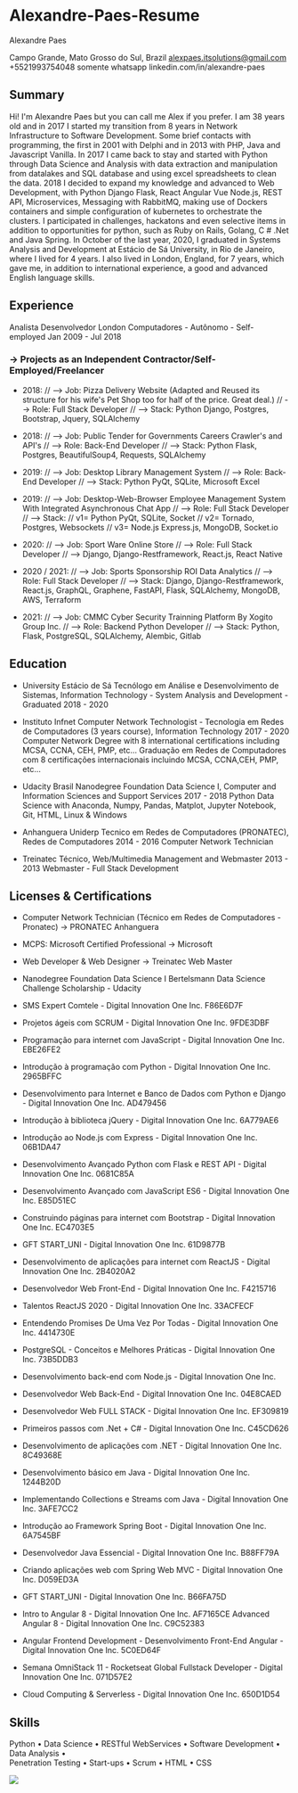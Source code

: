 # Alexandre-Paes-Resume

Alexandre Paes

Campo Grande, Mato Grosso do Sul, Brazil
alexpaes.itsolutions@gmail.com +5521993754048 somente whatsapp
linkedin.com/in/alexandre-paes


## Summary

Hi! I'm Alexandre Paes but you can call me Alex if you prefer. I am 38 years old and in 2017 I started my
transition from 8 years in Network Infrastructure to Software Development. Some brief contacts with programming,
the first in 2001 with Delphi and in 2013 with PHP, Java and Javascript Vanilla. In 2017 I came back to stay and
started with Python through Data Science and Analysis with data extraction and manipulation from datalakes
and SQL database and using excel spreadsheets to clean the data. 2018 I decided to expand my knowledge
and advanced to Web Development, with Python Django Flask, React Angular Vue Node.js, REST API,
Microservices, Messaging with RabbitMQ, making use of Dockers containers and simple configuration of
kubernetes to orchestrate the clusters. I participated in challenges, hackatons and even selective items in
addition to opportunities for python, such as Ruby on Rails, Golang, C # .Net and Java Spring. In October of the
last year, 2020, I graduated in Systems Analysis and Development at Estácio de Sá University, in Rio
de Janeiro, where I lived for 4 years. I also lived in London, England, for 7 years, which gave me, in addition to
international experience, a good and advanced English language skills.

## Experience

Analista Desenvolvedor
London Computadores - Autônomo - Self-employed
Jan 2009 - Jul 2018

### -> Projects as an Independent Contractor/Self-Employed/Freelancer

- 2018:
  // --> Job: Pizza Delivery Website (Adapted and Reused its structure for his wife's Pet Shop too for half of the price. Great deal.)
  // --> Role: Full Stack Developer
  // --> Stack: Python Django, Postgres, Bootstrap, Jquery, SQLAlchemy
  
- 2018:
  // --> Job: Public Tender for Governments Careers Crawler's and API's
  // --> Role: Back-End Developer
  // --> Stack: Python Flask, Postgres, BeautifulSoup4, Requests, SQLAlchemy
  
- 2019:
  // --> Job: Desktop Library Management System
  // --> Role: Back-End Developer
  // --> Stack: Python PyQt, SQLite, Microsoft Excel
  
- 2019:
  // --> Job: Desktop-Web-Browser Employee Management System With Integrated Asynchronous Chat App
  // --> Role: Full Stack Developer
  // --> Stack: // v1= Python PyQt, SQLite, Socket
                // v2= Tornado, Postgres, Websockets 
                // v3= Node.js Express.js, MongoDB, Socket.io
          
- 2020:
  // --> Job: Sport Ware Online Store
  // --> Role: Full Stack Developer
  // --> Django, Django-Restframework, React.js, React Native
  
- 2020 / 2021:
  // --> Job: Sports Sponsorship ROI Data Analytics
  // --> Role: Full Stack Developer
  // --> Stack: Django, Django-Restframework, React.js, GraphQL, Graphene, FastAPI, Flask, SQLAlchemy, MongoDB, AWS, Terraform

- 2021:
  // --> Job: CMMC Cyber Security Trainning Platform By Xogito Group Inc.
  // --> Role: Backend Python Developer
  // --> Stack: Python, Flask, PostgreSQL, SQLAlchemy, Alembic, Gitlab


## Education

- University Estácio de Sá
Tecnólogo em Análise e Desenvolvimento de Sistemas, Information Technology - System Analysis and Development - Graduated
2018 - 2020

- Instituto Infnet
Computer Network Technologist - Tecnologia em Redes de Computadores (3 years
course), Information Technology
2017 - 2020
Computer Network Degree with 8 international certifications including MCSA, CCNA, CEH, PMP, etc...
Graduação em Redes de Computadores com 8 certificações internacionais incluindo MCSA, CCNA,CEH, PMP, etc...

- Udacity Brasil
Nanodegree Foundation Data Science I, Computer and Information Sciences and
Support Services
2017 - 2018
Python Data Science with Anaconda, Numpy, Pandas, Matplot, Jupyter Notebook, Git, HTML, Linux & Windows

- Anhanguera Uniderp
Tecnico em Redes de Computadores (PRONATEC), Redes de Computadores
2014 - 2016
Computer Network Technician

- Treinatec
Técnico, Web/Multimedia Management and Webmaster
2013 - 2013
Webmaster - Full Stack Development

## Licenses & Certifications

- Computer Network Technician (Técnico em Redes de Computadores - Pronatec)
-> PRONATEC Anhanguera
- MCPS: Microsoft Certified Professional -> Microsoft
- Web Developer & Web Designer -> Treinatec Web Master
- Nanodegree Foundation Data Science I
Bertelsmann Data Science Challenge Scholarship - Udacity
- SMS Expert Comtele - Digital Innovation One Inc.
F86E6D7F
- Projetos ágeis com SCRUM - Digital Innovation One Inc.
9FDE3DBF
- Programação para internet com JavaScript - Digital Innovation One Inc.
EBE26FE2
- Introdução à programação com Python - Digital Innovation One Inc.
2965BFFC
- Desenvolvimento para Internet e Banco de Dados com Python e Django - Digital
Innovation One Inc. AD479456

- Introdução à biblioteca jQuery - Digital Innovation One Inc.
6A779AE6
- Introdução ao Node.js com Express - Digital Innovation One Inc.
06B1DA47
- Desenvolvimento Avançado Python com Flask e REST API - Digital Innovation
One Inc.
0681C85A
- Desenvolvimento Avançado com JavaScript ES6 - Digital Innovation One Inc.
E85D51EC
- Construindo páginas para internet com Bootstrap - Digital Innovation One Inc.
EC4703E5
- GFT START_UNI - Digital Innovation One Inc.
61D9877B
- Desenvolvimento de aplicações para internet com ReactJS - Digital Innovation
One Inc. 2B4020A2
- Desenvolvedor Web Front-End - Digital Innovation One Inc. F4215716
- Talentos ReactJS 2020 - Digital Innovation One Inc. 33ACFECF
- Entendendo Promises De Uma Vez Por Todas - Digital Innovation One Inc.
4414730E
- PostgreSQL - Conceitos e Melhores Práticas - Digital Innovation One Inc.
73B5DDB3
- Desenvolvimento back-end com Node.js - Digital Innovation One Inc.


- Desenvolvedor Web Back-End - Digital Innovation One Inc.
04E8CAED
- Desenvolvedor Web FULL STACK - Digital Innovation One Inc.
EF309819
- Primeiros passos com .Net + C# - Digital Innovation One Inc.
C45CD626
- Desenvolvimento de aplicações com .NET - Digital Innovation One Inc.
8C49368E
- Desenvolvimento básico em Java - Digital Innovation One Inc.
1244B20D
- Implementando Collections e Streams com Java - Digital Innovation One Inc.
3AFE7CC2
- Introdução ao Framework Spring Boot - Digital Innovation One Inc.
6A7545BF
- Desenvolvedor Java Essencial - Digital Innovation One Inc.
B88FF79A
- Criando aplicações web com Spring Web MVC - Digital Innovation One Inc.
D059ED3A
- GFT START_UNI - Digital Innovation One Inc.
B66FA75D
- Intro to Angular 8 - Digital Innovation One Inc.
AF7165CE
Advanced Angular 8 - Digital Innovation One Inc.
C9C52383
- Angular Frontend Development - Desenvolvimento Front-End Angular - Digital
Innovation One Inc.
5C0ED64F
- Semana OmniStack 11 - Rocketseat
Global Fullstack Developer - Digital Innovation One Inc.
071D57E2
- Cloud Computing & Serverless - Digital Innovation One Inc.
650D1D54


## Skills

Python   •   Data Science   •   RESTful WebServices   •   Software Development   •   Data Analysis   •  
Penetration Testing   •   Start-ups   •   Scrum   •   HTML   •   CSS 


<img src="curriculum.png">
